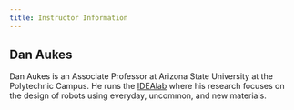 ```yaml
---
title: Instructor Information
---
```


## Dan Aukes

Dan Aukes is an Associate Professor at Arizona State University at the Polytechnic Campus.  He runs the [IDEAlab](https://idealab.asu.edu) where his research focuses on the design of robots using everyday, uncommon, and new materials.  

<!-- 

## Instructor Information

### Dan Aukes  


**Contact info:**

In case there is a logistical problem with regard to student dropoff/pickup or other immediate need, please contact Dr. Aukes at:

email: <danaukes@asu.edu>  
mobile: 650-353-1241  

### Max Colfer

Max is a 7-12th grade STEM teacher at ASU Preparatory Polytechnic Academy. He is passionate about science and the student experience, and is looking forward to helping students apply the knowledge they achieve in creative and innovative ways.

### Matthew Chicci

Matthew is a STEM teacher at ASU Preparatory Polytechnic Academy.

### Dongting (Shawn) Li

Shawn Li is a graduating PhD student at ASU.  His expertise is in robot design, prototyping, and developmen and experimentation.  He recently defended his thesis on origami-inspired robots.

### Roberto Siqueiros

Roberto is a Masters Student in Robotics and Autonomous Systems at ASU Poly. 
-->
